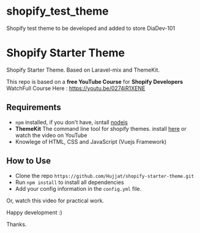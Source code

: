 # shopify_test_theme
Shopify test theme to be developed and added to store DiaDev-101

# Shopify Starter Theme

Shopify Starter Theme.  Based on Laravel-mix and ThemeKit.

This repo is based on a **free YouTube Course** for **Shopify Developers**
WatchFull Course Here : https://youtu.be/0274iR1XENE

## Requirements
* `npm` installed, if you don't have, isntall [nodejs](https://nodejs.org/en/)
* **ThemeKit** The command line tool for shopify themes. install [here](https://shopify.github.io/themekit/) or watch the video on YouTube 
* Knowlege of HTML, CSS and JavaScript (Vuejs Framework)


## How to Use
* Clone the repo `https://github.com/Hujjat/shopify-starter-theme.git`
* Run `npm install` to install all dependencies
* Add your config information in the `config.yml` file.

Or, watch this video for practical work.


Happy development :) 

Thanks. 
